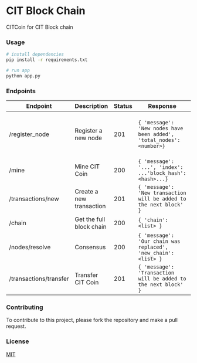 # CIT Block Chain
CITCoin for CIT Block chain


### Usage
```bash
# install dependencies
pip install -r requirements.txt

# run app
python app.py
```

### Endpoints
| Endpoint | Description | Status | Response | Error |
| --- | --- | --- | --- | --- |
|/register_node | Register a new node | 201 | `{ 'message': 'New nodes have been added', 'total_nodes': <number>}` | 400 Please supply a valid list of nodes
|/mine | Mine CIT Coin | 200 | `{ 'message': '...', 'index': ...'block_hash': <hash>...}` | None
|/transactions/new | Create a new transaction | 201 | `{ 'message': 'New transaction will be added to the next block' }` | 400 Missing values
|/chain | Get the full block chain | 200 | `{ 'chain': <list> }` | None
|/nodes/resolve | Consensus | 200 | `{ 'message': 'Our chain was replaced', 'new_chain': <list> }` | None
|/transactions/transfer | Transfer CIT Coin | 201 | `{ 'message': 'Transaction will be added to the next block' }` | 400 Missing values


### Contributing
To contribute to this project, please fork the repository and make a pull request.

### License
[MIT](/LICENSE)




